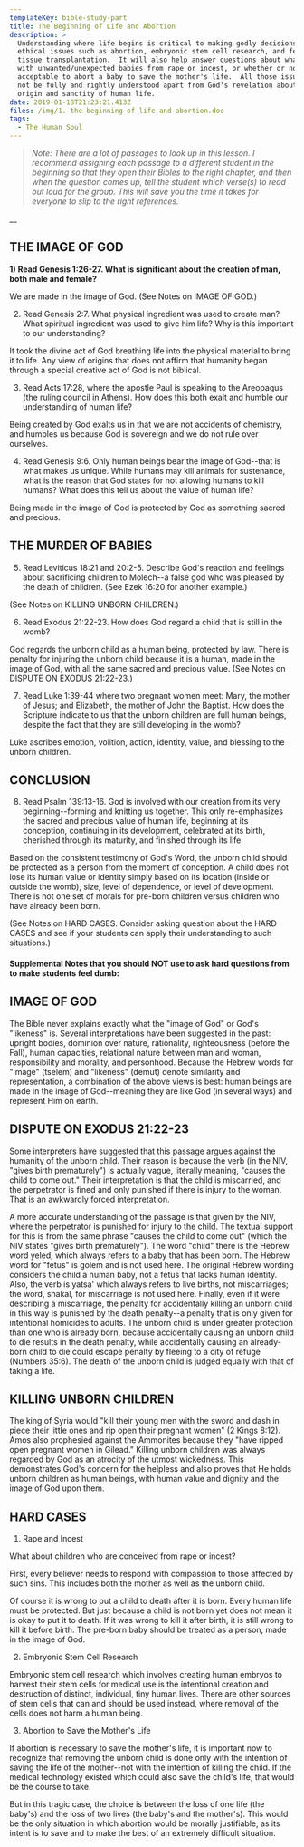 ```yaml
---
templateKey: bible-study-part
title: The Beginning of Life and Abortion
description: >
  Understanding where life begins is critical to making godly decisions about
  ethical issues such as abortion, embryonic stem cell research, and fetal
  tissue transplantation.  It will also help answer questions about what to do
  with unwanted/unexpected babies from rape or incest, or whether or not it is
  acceptable to abort a baby to save the mother's life.  All those issues will
  not be fully and rightly understood apart from God's revelation about the
  origin and sanctity of human life. 
date: 2019-01-18T21:23:21.413Z
files: /img/1.-the-beginning-of-life-and-abortion.doc
tags:
  - The Human Soul
---
```

> _Note: There are a lot of passages to look up in this lesson.  I recommend assigning each passage to a different student in the beginning so that they open their Bibles to the right chapter, and then when the question comes up, tell the student which verse(s) to read out loud for the group.  This will save you the time it takes for everyone to slip to the right references._

__

## THE IMAGE OF GOD

**1) Read Genesis 1:26-27.  What is significant about the creation of man, both male and female?**

We are made in the image of God.  (See Notes on IMAGE OF GOD.)

2) Read Genesis 2:7.  What physical ingredient was used to create man?  What spiritual ingredient was used to give him life?  Why is this important to our understanding?

It took the divine act of God breathing life into the physical material to bring it to life.  Any view of origins that does not affirm that humanity began through a special creative act of God is not biblical.

3) Read Acts 17:28, where the apostle Paul is speaking to the Areopagus (the ruling council in Athens).  How does this both exalt and humble our understanding of human life?

Being created by God exalts us in that we are not accidents of chemistry, and humbles us because God is sovereign and we do not rule over ourselves.

4) Read Genesis 9:6.  Only human beings bear the image of God--that is what makes us unique.  While humans may kill animals for sustenance, what is the reason that God states for not allowing humans to kill humans?  What does this tell us about the value of human life?

Being made in the image of God is protected by God as something sacred and precious.



## THE MURDER OF BABIES

5) Read Leviticus 18:21 and 20:2-5.  Describe God's reaction and feelings about sacrificing children to Molech--a false god who was pleased by the death of children. (See Ezek 16:20 for another example.)

(See Notes on KILLING UNBORN CHILDREN.)

6) Read Exodus 21:22-23.  How does God regard a child that is still in the womb?

God regards the unborn child as a human being, protected by law.  There is penalty for injuring the unborn child because it is a human, made in the image of God, with all the same sacred and precious value.  (See Notes on DISPUTE ON EXODUS 21:22-23.)

7) Read Luke 1:39-44 where two pregnant women meet: Mary, the mother of Jesus; and Elizabeth, the mother of John the Baptist.  How does the Scripture indicate to us that the unborn children are full human beings, despite the fact that they are still developing in the womb?

Luke ascribes emotion, volition, action, identity, value, and blessing to the unborn children.  



## CONCLUSION

8) Read Psalm 139:13-16.  God is involved with our creation from its very beginning--forming and knitting us together.  This only re-emphasizes the sacred and precious value of human life, beginning at its conception, continuing in its development, celebrated at its birth, cherished through its maturity, and finished through its life.

Based on the consistent testimony of God's Word, the unborn child should be protected as a person from the moment of conception.  A child does not lose its human value or identity simply based on its location (inside or outside the womb), size, level of dependence, or level of development.  There is not one set of morals for pre-born children versus children who have already been born.

(See Notes on HARD CASES.  Consider asking question about the HARD CASES and see if your students can apply their understanding to such situations.)



#### Supplemental Notes that you should NOT use to ask hard questions from to make students feel dumb:



## IMAGE OF GOD

The Bible never explains exactly what the "image of God" or God's "likeness" is.  Several interpretations have been suggested in the past: upright bodies, dominion over nature, rationality, righteousness (before the Fall), human capacities, relational nature between man and woman, responsibility and morality, and personhood.  Because the Hebrew words for "image" (tselem) and "likeness" (demut) denote similarity and representation, a combination of the above views is best: human beings are made in the image of God--meaning they are like God (in several ways) and represent Him on earth. 



## DISPUTE ON EXODUS 21:22-23

Some interpreters have suggested that this passage argues against the humanity of the unborn child.  Their reason is because the verb (in the NIV, "gives birth prematurely") is actually vague, literally meaning, "causes the child to come out."  Their interpretation is that the child is miscarried, and the perpetrator is fined and only punished if there is injury to the woman.  That is an awkwardly forced interpretation.

A more accurate understanding of the passage is that given by the NIV, where the perpetrator is punished for injury to the child.  The textual support for this is from the same phrase "causes the child to come out" (which the NIV states "gives birth prematurely").  The word "child" there is the Hebrew word yeled, which always refers to a baby that has been born.  The Hebrew word for "fetus" is golem and is not used here.  The original Hebrew wording considers the child a human baby, not a fetus that lacks human identity.  Also, the verb is yatsa' which always refers to live births, not miscarriages; the word, shakal, for miscarriage is not used here.  Finally, even if it were describing a miscarriage, the penalty for accidentally killing an unborn child in this way is punished by the death penalty--a penalty that is only given for intentional homicides to adults.  The unborn child is under greater protection than one who is already born, because accidentally causing an unborn child to die results in the death penalty, while accidentally causing an already-born child to die could escape penalty by fleeing to a city of refuge (Numbers 35:6).  The death of the unborn child is judged equally with that of taking a life.



## KILLING UNBORN CHILDREN

The king of Syria would "kill their young men with the sword and dash in piece their little ones and rip open their pregnant women" (2 Kings 8:12).  Amos also prophesied against the Ammonites because they "have ripped open pregnant women in Gilead."  Killing unborn children was always regarded by God as an atrocity of the utmost wickedness.  This demonstrates God's concern for the helpless and also proves that He holds unborn children as human beings, with human value and dignity and the image of God upon them.



## HARD CASES

1) Rape and Incest

What about children who are conceived from rape or incest?

First, every believer needs to respond with compassion to those affected by such sins.  This includes both the mother as well as the unborn child.  

Of course it is wrong to put a child to death after it is born.  Every human life must be protected.  But just because a child is not born yet does not mean it is okay to put it to death.  If it was wrong to kill it after birth, it is still wrong to kill it before birth.  The pre-born baby should be treated as a person, made in the image of God.

2) Embryonic Stem Cell Research

Embryonic stem cell research which involves creating human embryos to harvest their stem cells for medical use is the intentional creation and destruction of distinct, individual, tiny human lives.  There are other sources of stem cells that can and should be used instead, where removal of the cells does not harm a human being.

3) Abortion to Save the Mother's Life

If abortion is necessary to save the mother's life, it is important now to recognize that removing the unborn child is done only with the intention of saving the life of the mother--not with the intention of killing the child.  If the medical technology existed which could also save the child's life, that would be the course to take.  

But in this tragic case, the choice is between the loss of one life (the baby's) and the loss of two lives (the baby's and the mother's).  This would be the only situation in which abortion would be morally justifiable, as its intent is to save and to make the best of an extremely difficult situation.
